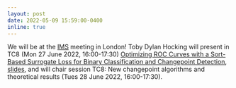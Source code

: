 ```yaml
---
layout: post
date: 2022-05-09 15:59:00-0400
inline: true
---
```


We will be at the
[IMS](https://www.imsannualmeeting-london2022.com/program) meeting in
London! Toby Dylan Hocking will present in TC8 (Mon 27 June 2022,
16:00-17:30) [Optimizing ROC Curves with a Sort-Based Surrogate Loss
for Binary Classification and Changepoint
Detection](https://arxiv.org/abs/2107.01285),
[slides](https://raw.githubusercontent.com/tdhock/max-generalized-auc/master/HOCKING-slides-london.pdf),
and will chair session TC8: New changepoint algorithms and theoretical
results (Tues 28 June 2022, 16:00-17:30).
